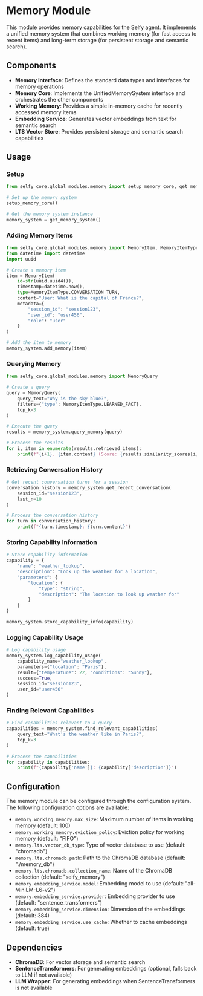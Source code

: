 # Memory Module

This module provides memory capabilities for the Selfy agent. It implements a unified memory system that combines working memory (for fast access to recent items) and long-term storage (for persistent storage and semantic search).

## Components

- **Memory Interface**: Defines the standard data types and interfaces for memory operations
- **Memory Core**: Implements the UnifiedMemorySystem interface and orchestrates the other components
- **Working Memory**: Provides a simple in-memory cache for recently accessed memory items
- **Embedding Service**: Generates vector embeddings from text for semantic search
- **LTS Vector Store**: Provides persistent storage and semantic search capabilities

## Usage

### Setup

```python
from selfy_core.global_modules.memory import setup_memory_core, get_memory_system

# Set up the memory system
setup_memory_core()

# Get the memory system instance
memory_system = get_memory_system()
```

### Adding Memory Items

```python
from selfy_core.global_modules.memory import MemoryItem, MemoryItemType
from datetime import datetime
import uuid

# Create a memory item
item = MemoryItem(
    id=str(uuid.uuid4()),
    timestamp=datetime.now(),
    type=MemoryItemType.CONVERSATION_TURN,
    content="User: What is the capital of France?",
    metadata={
        "session_id": "session123",
        "user_id": "user456",
        "role": "user"
    }
)

# Add the item to memory
memory_system.add_memory(item)
```

### Querying Memory

```python
from selfy_core.global_modules.memory import MemoryQuery

# Create a query
query = MemoryQuery(
    query_text="Why is the sky blue?",
    filters={"type": MemoryItemType.LEARNED_FACT},
    top_k=3
)

# Execute the query
results = memory_system.query_memory(query)

# Process the results
for i, item in enumerate(results.retrieved_items):
    print(f"{i+1}. {item.content} (Score: {results.similarity_scores[i]:.2f})")
```

### Retrieving Conversation History

```python
# Get recent conversation turns for a session
conversation_history = memory_system.get_recent_conversation(
    session_id="session123",
    last_n=10
)

# Process the conversation history
for turn in conversation_history:
    print(f"{turn.timestamp}: {turn.content}")
```

### Storing Capability Information

```python
# Store capability information
capability = {
    "name": "weather_lookup",
    "description": "Look up the weather for a location",
    "parameters": {
        "location": {
            "type": "string",
            "description": "The location to look up weather for"
        }
    }
}

memory_system.store_capability_info(capability)
```

### Logging Capability Usage

```python
# Log capability usage
memory_system.log_capability_usage(
    capability_name="weather_lookup",
    parameters={"location": "Paris"},
    result={"temperature": 22, "conditions": "Sunny"},
    success=True,
    session_id="session123",
    user_id="user456"
)
```

### Finding Relevant Capabilities

```python
# Find capabilities relevant to a query
capabilities = memory_system.find_relevant_capabilities(
    query_text="What's the weather like in Paris?",
    top_k=3
)

# Process the capabilities
for capability in capabilities:
    print(f"{capability['name']}: {capability['description']}")
```

## Configuration

The memory module can be configured through the configuration system. The following configuration options are available:

- `memory.working_memory.max_size`: Maximum number of items in working memory (default: 100)
- `memory.working_memory.eviction_policy`: Eviction policy for working memory (default: "FIFO")
- `memory.lts.vector_db_type`: Type of vector database to use (default: "chromadb")
- `memory.lts.chromadb.path`: Path to the ChromaDB database (default: "./memory_db")
- `memory.lts.chromadb.collection_name`: Name of the ChromaDB collection (default: "selfy_memory")
- `memory.embedding_service.model`: Embedding model to use (default: "all-MiniLM-L6-v2")
- `memory.embedding_service.provider`: Embedding provider to use (default: "sentence_transformers")
- `memory.embedding_service.dimension`: Dimension of the embeddings (default: 384)
- `memory.embedding_service.use_cache`: Whether to cache embeddings (default: true)

## Dependencies

- **ChromaDB**: For vector storage and semantic search
- **SentenceTransformers**: For generating embeddings (optional, falls back to LLM if not available)
- **LLM Wrapper**: For generating embeddings when SentenceTransformers is not available
